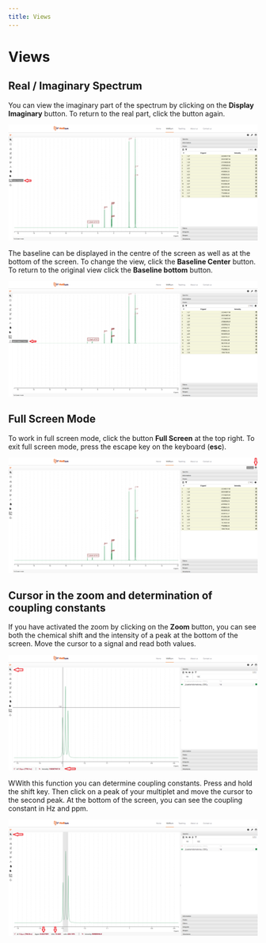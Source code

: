 ```yaml
---
title: Views
---
```


# Views

## Real / Imaginary Spectrum

You can view the imaginary part of the spectrum by clicking on the **Display Imaginary** button. To return to the real part, click the button again.

![views](./View_imaginary_past.svg)

The baseline can be displayed in the centre of the screen as well as at the bottom of the screen. To change the view, click the **Baseline Center** button. To return to the original view click the **Baseline bottom** button.

![views](./View_baseline.svg)

## Full Screen Mode

To work in full screen mode, click the button **Full Screen** at the top right. To exit full screen mode, press the escape key on the keyboard (**esc**).

![views](./Full_screen_mode.svg)

## Cursor in the zoom and determination of coupling constants

If you have activated the zoom by clicking on the **Zoom** button, you can see both the chemical shift and the intensity of a peak at the bottom of the screen. Move the cursor to a signal and read both values.

![views](./Cursor_in_the_zoom_chemical_shift.svg)


WWith this function you can determine coupling constants. Press and hold the shift key. Then click on a peak of your multiplet and move the cursor to the second peak. At the bottom of the screen, you can see the coupling constant in Hz and ppm.

![views](./Cursor_in_the_zoom_constants.svg)
